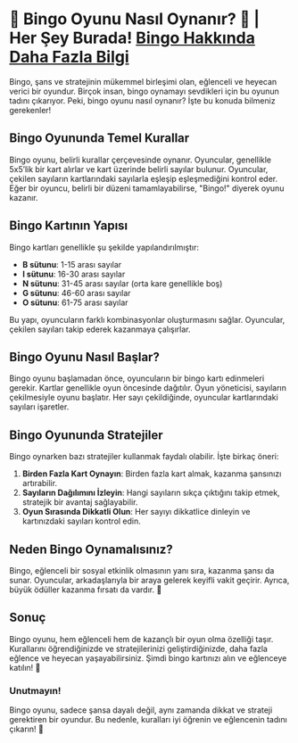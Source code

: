 # 🎲 Bingo Oyunu Nasıl Oynanır? 🎉 | Her Şey Burada! [Bingo Hakkında Daha Fazla Bilgi](https://casinotr.link/gWCRZ4)

Bingo, şans ve stratejinin mükemmel birleşimi olan, eğlenceli ve heyecan verici bir oyundur. Birçok insan, bingo oynamayı sevdikleri için bu oyunun tadını çıkarıyor. Peki, bingo oyunu nasıl oynanır? İşte bu konuda bilmeniz gerekenler!

## Bingo Oyununda Temel Kurallar

Bingo oyunu, belirli kurallar çerçevesinde oynanır. Oyuncular, genellikle 5x5’lik bir kart alırlar ve kart üzerinde belirli sayılar bulunur. Oyuncular, çekilen sayıların kartlarındaki sayılarla eşleşip eşleşmediğini kontrol eder. Eğer bir oyuncu, belirli bir düzeni tamamlayabilirse, "Bingo!" diyerek oyunu kazanır.

## Bingo Kartının Yapısı

Bingo kartları genellikle şu şekilde yapılandırılmıştır:

- **B sütunu**: 1-15 arası sayılar
- **I sütunu**: 16-30 arası sayılar
- **N sütunu**: 31-45 arası sayılar (orta kare genellikle boş)
- **G sütunu**: 46-60 arası sayılar
- **O sütunu**: 61-75 arası sayılar

Bu yapı, oyuncuların farklı kombinasyonlar oluşturmasını sağlar. Oyuncular, çekilen sayıları takip ederek kazanmaya çalışırlar.

## Bingo Oyunu Nasıl Başlar?

Bingo oyunu başlamadan önce, oyuncuların bir bingo kartı edinmeleri gerekir. Kartlar genellikle oyun öncesinde dağıtılır. Oyun yöneticisi, sayıların çekilmesiyle oyunu başlatır. Her sayı çekildiğinde, oyuncular kartlarındaki sayıları işaretler. 

## Bingo Oyununda Stratejiler

Bingo oynarken bazı stratejiler kullanmak faydalı olabilir. İşte birkaç öneri:

1. **Birden Fazla Kart Oynayın**: Birden fazla kart almak, kazanma şansınızı artırabilir.
2. **Sayıların Dağılımını İzleyin**: Hangi sayıların sıkça çıktığını takip etmek, stratejik bir avantaj sağlayabilir.
3. **Oyun Sırasında Dikkatli Olun**: Her sayıyı dikkatlice dinleyin ve kartınızdaki sayıları kontrol edin.

## Neden Bingo Oynamalısınız?

Bingo, eğlenceli bir sosyal etkinlik olmasının yanı sıra, kazanma şansı da sunar. Oyuncular, arkadaşlarıyla bir araya gelerek keyifli vakit geçirir. Ayrıca, büyük ödüller kazanma fırsatı da vardır. 🎉

## Sonuç

Bingo oyunu, hem eğlenceli hem de kazançlı bir oyun olma özelliği taşır. Kurallarını öğrendiğinizde ve stratejilerinizi geliştirdiğinizde, daha fazla eğlence ve heyecan yaşayabilirsiniz. Şimdi bingo kartınızı alın ve eğlenceye katılın! 🎊

### Unutmayın!

Bingo oyunu, sadece şansa dayalı değil, aynı zamanda dikkat ve strateji gerektiren bir oyundur. Bu nedenle, kuralları iyi öğrenin ve eğlencenin tadını çıkarın! 🤑

